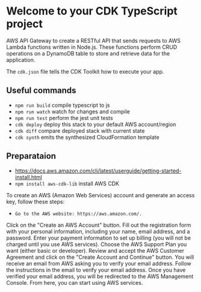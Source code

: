 # Welcome to your CDK TypeScript project
AWS API Gateway to create a RESTful API that sends requests to AWS Lambda functions written in Node.js. These functions perform CRUD operations on a DynamoDB table to store and retrieve data for the application.

The `cdk.json` file tells the CDK Toolkit how to execute your app.

## Useful commands

* `npm run build`   compile typescript to js
* `npm run watch`   watch for changes and compile
* `npm run test`    perform the jest unit tests
* `cdk deploy`      deploy this stack to your default AWS account/region
* `cdk diff`        compare deployed stack with current state
* `cdk synth`       emits the synthesized CloudFormation template


## Preparataion

 * https://docs.aws.amazon.com/cli/latest/userguide/getting-started-install.html
 * `npm install aws-cdk-lib` install AWS CDK 
  
  To create an AWS (Amazon Web Services) account and generate an access key, follow these steps:

-     Go to the AWS website: https://aws.amazon.com/.
Click on the "Create an AWS Account" button.
Fill out the registration form with your personal information, including your name, email address, and a password.
Enter your payment information to set up billing (you will not be charged until you use AWS services).
Choose the AWS Support Plan you want (either basic or developer).
Review and accept the AWS Customer Agreement and click on the "Create Account and Continue" button.
You will receive an email from AWS asking you to verify your email address. Follow the instructions in the email to verify your email address.
Once you have verified your email address, you will be redirected to the AWS Management Console. From here, you can start using AWS services.